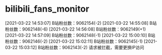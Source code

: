 # bilibili_fans_monitor
[2021-03-22 14:53:07] B站粉丝数：9062154(-2)
[2021-03-22 14:55:08] B站粉丝数：9062148(-6)
[2021-03-22 14:56:08] B站粉丝数：9062149(+1)
[2021-03-22 14:57:09] B站粉丝数：9062148(-1)
[2021-03-22 15:00:10] B站粉丝数：9062146(-2)
[2021-03-22 15:02:11] B站粉丝数：9062145(-1)
[2021-03-22 15:03:12] B站粉丝数：9062143(-2)
请求被拦截，需要更换IP访问
